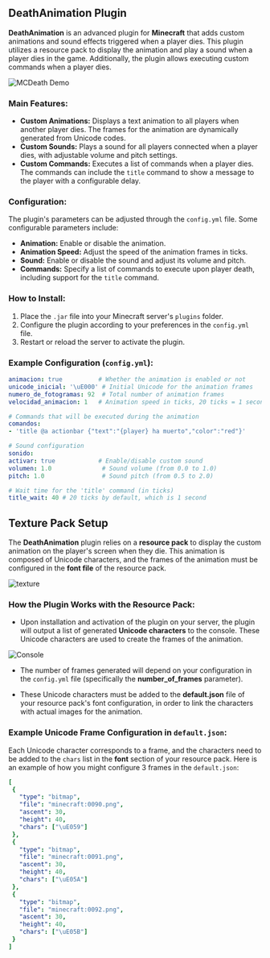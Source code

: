 ## DeathAnimation Plugin

**DeathAnimation** is an advanced plugin for **Minecraft** that adds custom animations and sound effects triggered when a player dies. This plugin utilizes a resource pack to display the animation and play a sound when a player dies in the game. Additionally, the plugin allows executing custom commands when a player dies.

![MCDeath Demo](https://media4.giphy.com/media/v1.Y2lkPTc5MGI3NjExNmtmemdjNjQ3NjlyZmIxbzluYmpoaW1kMzl2ZnU1YW5qcW5mbjQ2eiZlcD12MV9pbnRlcm5hbF9naWZfYnlfaWQmY3Q9Zw/u6OwFS94l8yJCtFVFy/giphy.gif)

### Main Features:

- **Custom Animations:** Displays a text animation to all players when another player dies. The frames for the animation are dynamically generated from Unicode codes.
- **Custom Sounds:** Plays a sound for all players connected when a player dies, with adjustable volume and pitch settings.
- **Custom Commands:** Executes a list of commands when a player dies. The commands can include the `title` command to show a message to the player with a configurable delay.

### Configuration:

The plugin's parameters can be adjusted through the `config.yml` file. Some configurable parameters include:

- **Animation:** Enable or disable the animation.
- **Animation Speed:** Adjust the speed of the animation frames in ticks.
- **Sound:** Enable or disable the sound and adjust its volume and pitch.
- **Commands:** Specify a list of commands to execute upon player death, including support for the `title` command.

### How to Install:

1. Place the `.jar` file into your Minecraft server's `plugins` folder.
2. Configure the plugin according to your preferences in the `config.yml` file.
3. Restart or reload the server to activate the plugin.

### Example Configuration (`config.yml`):

  ```yaml
animacion: true          # Whether the animation is enabled or not 
unicode_inicial: '\uE000' # Initial Unicode for the animation frames 
numero_de_fotogramas: 92  # Total number of animation frames 
velocidad_animacion: 1   # Animation speed in ticks, 20 ticks = 1 second 

# Commands that will be executed during the animation 
comandos:
  - 'title @a actionbar {"text":"{player} ha muerto","color":"red"}'

# Sound configuration 
sonido:
  activar: true            # Enable/disable custom sound 
  volumen: 1.0              # Sound volume (from 0.0 to 1.0) 
  pitch: 1.0                # Sound pitch (from 0.5 to 2.0) 

# Wait time for the 'title' command (in ticks) 
title_wait: 40 # 20 ticks by default, which is 1 second 
```
## Texture Pack Setup

The **DeathAnimation** plugin relies on a **resource pack** to display the custom animation on the player's screen when they die. This animation is composed of Unicode characters, and the frames of the animation must be configured in the **font file** of the resource pack.

![texture](https://i.imgur.com/JO5TTht.png)

### How the Plugin Works with the Resource Pack:

- Upon installation and activation of the plugin on your server, the plugin will output a list of generated **Unicode characters** to the console. These Unicode characters are used to create the frames of the animation.

![Console](https://i.imgur.com/ACjNKpU.png)

- The number of frames generated will depend on your configuration in the `config.yml` file (specifically the **number_of_frames** parameter).

- These Unicode characters must be added to the **default.json** file of your resource pack's font configuration, in order to link the characters with actual images for the animation.

### Example Unicode Frame Configuration in `default.json`:

Each Unicode character corresponds to a frame, and the characters need to be added to the `chars` list in the **font** section of your resource pack. Here is an example of how you might configure 3 frames in the `default.json`:

   ```yaml 
  [
    {
      "type": "bitmap",
      "file": "minecraft:0090.png",
      "ascent": 30,
      "height": 40,
      "chars": ["\uE059"]  
    },
    {
      "type": "bitmap",
      "file": "minecraft:0091.png",
      "ascent": 30,
      "height": 40,
      "chars": ["\uE05A"]  
    },
    {
      "type": "bitmap",
      "file": "minecraft:0092.png",
      "ascent": 30,
      "height": 40,
      "chars": ["\uE05B"]  
    }
  ]
